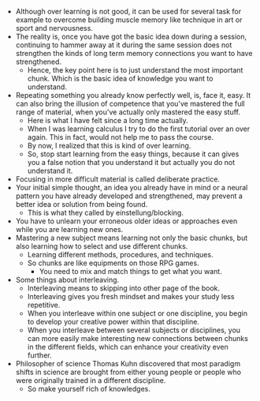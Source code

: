 * Although over learning is not good, it can be used for several task for example to overcome building muscle memory like technique in art or sport and nervousness.
* The reality is, once you have got the basic idea down during a session, continuing to hammer away at it during the same session does not strengthen the kinds of long term memory connections you want to have strengthened.
    * Hence, the key point here is to just understand the most important chunk. Which is the basic idea of knowledge you want to understand.
* Repeating something you already know perfectly well, is, face it, easy. It can also bring the illusion of competence that you've mastered the full range of material, when you've actually only mastered the easy stuff.
    * Here is what I have felt since a long time actually.
    * When I was learning calculus I try to do the first tutorial over an over again. This in fact, would not help me to pass the course.
    * By now, I realized that this is kind of over learning.
    * So, stop start learning from the easy things, because it can gives you a false notion that you understand it but actually you do not understand it.
* Focusing in more difficult material is called deliberate practice.
* Your initial simple thought, an idea you already have in mind or a neural pattern you have already developed and strengthened, may prevent a better idea or solution from being found.
    * This is what they called by einstellung/blocking.
* You have to unlearn your erroneous older ideas or approaches even while you are learning new ones.
* Mastering a new subject means learning not only the basic chunks, but also learning how to select and use different chunks.
    * Learning different methods, procedures, and techniques.
    * So chunks are like equipments on those RPG games.
        * You need to mix and match things to get what you want.
* Some things about interleaving.
    * Interleaving means to skipping into other page of the book.
    * Interleaving gives you fresh mindset and makes your study less repetitive.
    * When you interleave within one subject or one discipline, you begin to develop your creative power within that discipline.
    * When you interleave between several subjects or disciplines, you can more easily make interesting new connections between chunks in the different fields, which can enhance your creativity even further.
* Philosopher of science Thomas Kuhn discovered that most paradigm shifts in science are brought from either young people or people who were originally trained in a different discipline.
    * So make yourself rich of knowledges.